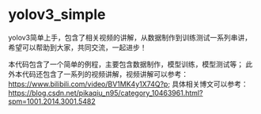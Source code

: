 # yolov3_simple
yolov3简单上手，包含了相关视频的讲解，从数据制作到训练测试一系列串讲，希望可以帮助到大家，共同交流，一起进步！

本代码包含了一个简单的例程，主要包含数据制作，模型训练，模型测试等；
此外本代码还包含了一系列的视频讲解，视频讲解可以参考：https://www.bilibili.com/video/BV1MK4y1X74Q?p;
具体相关博文可以参考：https://blog.csdn.net/pikaqiu_n95/category_10463961.html?spm=1001.2014.3001.5482


